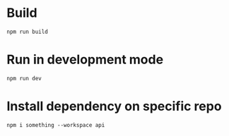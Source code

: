 # Build 

```
npm run build
```

# Run in development mode

```
npm run dev
```

# Install dependency on specific repo

```
npm i something --workspace api
```
